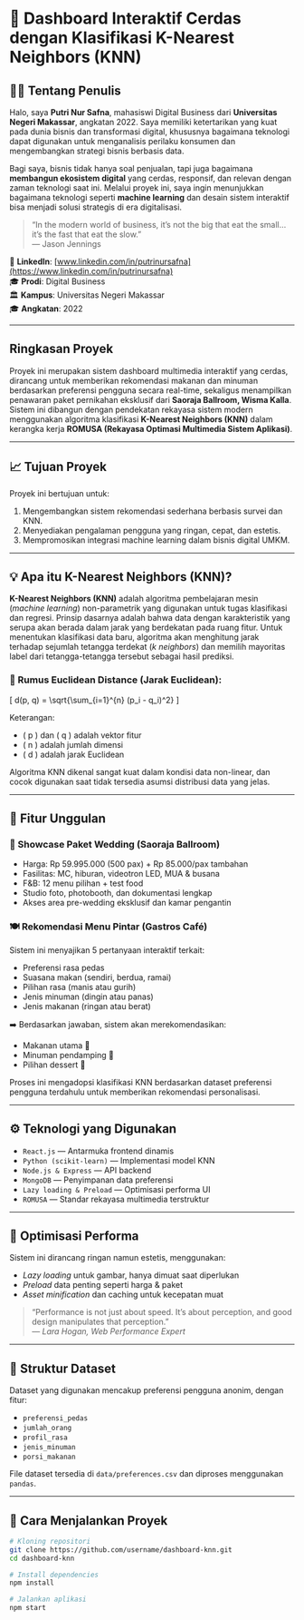 # 🧠 Dashboard Interaktif Cerdas dengan Klasifikasi K-Nearest Neighbors (KNN)


## 👩‍💼 Tentang Penulis

Halo, saya **Putri Nur Safna**, mahasiswi Digital Business dari **Universitas Negeri Makassar**, angkatan 2022. Saya memiliki ketertarikan yang kuat pada dunia bisnis dan transformasi digital, khususnya bagaimana teknologi dapat digunakan untuk menganalisis perilaku konsumen dan mengembangkan strategi bisnis berbasis data.

Bagi saya, bisnis tidak hanya soal penjualan, tapi juga bagaimana **membangun ekosistem digital** yang cerdas, responsif, dan relevan dengan zaman teknologi saat ini. Melalui proyek ini, saya ingin menunjukkan bagaimana teknologi seperti **machine learning** dan desain sistem interaktif bisa menjadi solusi strategis di era digitalisasi.

> “In the modern world of business, it’s not the big that eat the small… it’s the fast that eat the slow.”  
> — Jason Jennings

📌 **LinkedIn**: [www.linkedin.com/in/putrinursafna](https://www.linkedin.com/in/putrinursafna)  
🎓 **Prodi**: Digital Business  
🏛️ **Kampus**: Universitas Negeri Makassar  
🎓 **Angkatan**: 2022

---

## Ringkasan Proyek

Proyek ini merupakan sistem dashboard multimedia interaktif yang cerdas, dirancang untuk memberikan rekomendasi makanan dan minuman berdasarkan preferensi pengguna secara real-time, sekaligus menampilkan penawaran paket pernikahan eksklusif dari **Saoraja Ballroom, Wisma Kalla**. Sistem ini dibangun dengan pendekatan rekayasa sistem modern menggunakan algoritma klasifikasi **K-Nearest Neighbors (KNN)** dalam kerangka kerja **ROMUSA (Rekayasa Optimasi Multimedia Sistem Aplikasi)**.

---

## 📈 Tujuan Proyek

Proyek ini bertujuan untuk:

1. Mengembangkan sistem rekomendasi sederhana berbasis survei dan KNN.
2. Menyediakan pengalaman pengguna yang ringan, cepat, dan estetis.
3. Mempromosikan integrasi machine learning dalam bisnis digital UMKM.

---

## 💡 Apa itu K-Nearest Neighbors (KNN)?

**K-Nearest Neighbors (KNN)** adalah algoritma pembelajaran mesin (*machine learning*) non-parametrik yang digunakan untuk tugas klasifikasi dan regresi. Prinsip dasarnya adalah bahwa data dengan karakteristik yang serupa akan berada dalam jarak yang berdekatan pada ruang fitur. Untuk menentukan klasifikasi data baru, algoritma akan menghitung jarak terhadap sejumlah tetangga terdekat (*k neighbors*) dan memilih mayoritas label dari tetangga-tetangga tersebut sebagai hasil prediksi.

### 📌 Rumus Euclidean Distance (Jarak Euclidean):

\[
d(p, q) = \sqrt{\sum_{i=1}^{n} (p_i - q_i)^2}
\]

Keterangan:
- \( p \) dan \( q \) adalah vektor fitur
- \( n \) adalah jumlah dimensi
- \( d \) adalah jarak Euclidean

Algoritma KNN dikenal sangat kuat dalam kondisi data non-linear, dan cocok digunakan saat tidak tersedia asumsi distribusi data yang jelas.

---

## 🎯 Fitur Unggulan

### 💍 Showcase Paket Wedding (Saoraja Ballroom)
- Harga: Rp 59.995.000 (500 pax) + Rp 85.000/pax tambahan
- Fasilitas: MC, hiburan, videotron LED, MUA & busana
- F&B: 12 menu pilihan + test food
- Studio foto, photobooth, dan dokumentasi lengkap
- Akses area pre-wedding eksklusif dan kamar pengantin

### 🍽️ Rekomendasi Menu Pintar (Gastros Café)
Sistem ini menyajikan 5 pertanyaan interaktif terkait:
- Preferensi rasa pedas
- Suasana makan (sendiri, berdua, ramai)
- Pilihan rasa (manis atau gurih)
- Jenis minuman (dingin atau panas)
- Jenis makanan (ringan atau berat)

➡️ Berdasarkan jawaban, sistem akan merekomendasikan:
- Makanan utama 🍛
- Minuman pendamping 🧋
- Pilihan dessert 🍰

Proses ini mengadopsi klasifikasi KNN berdasarkan dataset preferensi pengguna terdahulu untuk memberikan rekomendasi personalisasi.

---

## ⚙️ Teknologi yang Digunakan

- `React.js` — Antarmuka frontend dinamis
- `Python (scikit-learn)` — Implementasi model KNN
- `Node.js & Express` — API backend
- `MongoDB` — Penyimpanan data preferensi
- `Lazy loading & Preload` — Optimisasi performa UI
- `ROMUSA` — Standar rekayasa multimedia terstruktur

---

## 🚀 Optimisasi Performa

Sistem ini dirancang ringan namun estetis, menggunakan:
- *Lazy loading* untuk gambar, hanya dimuat saat diperlukan
- *Preload* data penting seperti harga & paket
- *Asset minification* dan caching untuk kecepatan muat
> “Performance is not just about speed. It’s about perception, and good design manipulates that perception.”  
> — *Lara Hogan, Web Performance Expert*

---

## 📂 Struktur Dataset

Dataset yang digunakan mencakup preferensi pengguna anonim, dengan fitur:
- `preferensi_pedas`
- `jumlah_orang`
- `profil_rasa`
- `jenis_minuman`
- `porsi_makanan`

File dataset tersedia di `data/preferences.csv` dan diproses menggunakan `pandas`.

---

## 🧪 Cara Menjalankan Proyek

```bash
# Kloning repositori
git clone https://github.com/username/dashboard-knn.git
cd dashboard-knn

# Install dependencies
npm install

# Jalankan aplikasi
npm start


